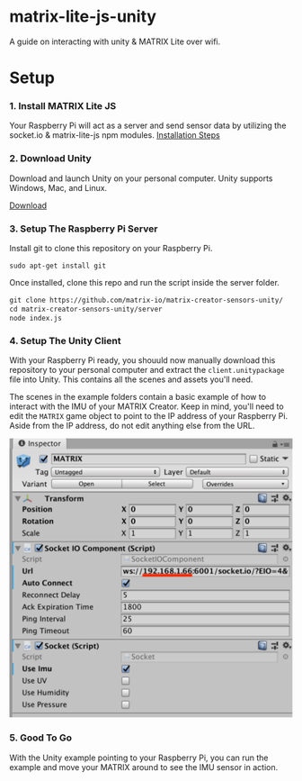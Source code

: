 # matrix-lite-js-unity
A guide on interacting with unity &amp; MATRIX Lite over wifi.

# Setup

### 1. Install MATRIX Lite JS
Your Raspberry Pi will act as a server and send sensor data by utilizing the socket.io & matrix-lite-js npm modules.
[Installation Steps](https://matrix-io.github.io/matrix-documentation/matrix-lite/overview/)

### 2. Download Unity
Download and launch Unity on your personal computer. Unity supports Windows, Mac, and Linux.

[Download](https://store.unity.com/download?ref=personal)

### 3. Setup The Raspberry Pi Server
Install git to clone this repository on your Raspberry Pi.
```
sudo apt-get install git
```

Once installed, clone this repo and run the script inside the server folder.
```
git clone https://github.com/matrix-io/matrix-creator-sensors-unity/
cd matrix-creator-sensors-unity/server
node index.js
```

### 4. Setup The Unity Client
With your Raspberry Pi ready, you shouuld now manually download this repository to your personal computer and extract the `client.unitypackage` file into Unity. This contains all the scenes and assets you'll need.

The scenes in the example folders contain a basic example of how to interact with the IMU of your MATRIX Creator. Keep in mind, you'll need to edit the `MATRIX` game object to point to the IP address of your Raspberry Pi. Aside from the IP address, do not edit anything else from the URL.

![](matrixPrefab.png)

### 5. Good To Go
With the Unity example pointing to your Raspberry Pi, you can run the example and move your MATRIX around to see the IMU sensor in action.
